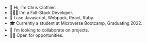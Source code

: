 - 👋 Hi, I’m Chris Clothier.
- 👨🏻‍💻 I'm a Full-Stack Developer.
- 👀 I use Javascript, Webpack, React, Ruby.
- 🎓 Currently a student at Microverse Bootcamp, Graduating 2022.
- 💞️ I’m looking to collaborate on projects.
- 👷🏻 Open for opportunities.

<!---
crumpetchris/crumpetchris is a ✨ special ✨ repository because its `README.md` (this file) appears on your GitHub profile.
You can click the Preview link to take a look at your changes.
--->
